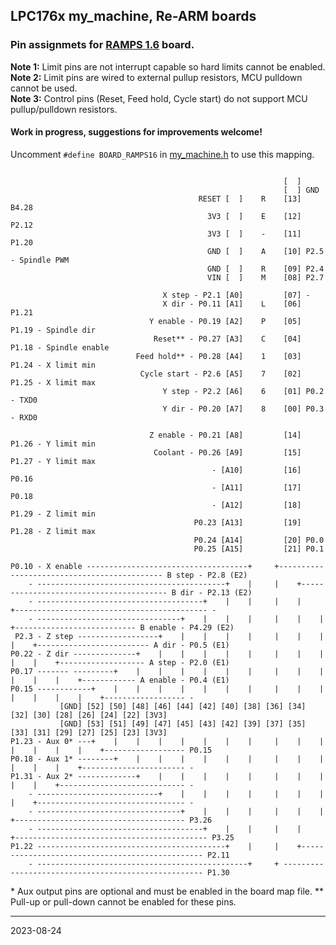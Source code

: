 ## LPC176x my_machine, Re-ARM boards

### Pin assignmets for [RAMPS 1.6](https://reprap.org/wiki/RAMPS_1.6) board.

__Note 1:__ Limit pins are not interrupt capable so hard limits cannot be enabled.  
__Note 2:__ Limit pins are wired to external pullup resistors, MCU pulldown cannot be used.  
__Note 3:__ Control pins \(Reset, Feed hold, Cycle start) do not support MCU pullup/pulldown resistors.

#### Work in progress, suggestions for improvements welcome!

Uncomment `#define BOARD_RAMPS16` in [my_machine.h](../main/my_machine.h) to use this mapping.

``` plain

                                                             [  ]
                                                             [  ] GND
                                          RESET [  ]    R    [13] B4.28
                                            3V3 [  ]    E    [12] P2.12
                                            3V3 [  ]    -    [11] P1.20
                                            GND [  ]    A    [10] P2.5 - Spindle PWM
                                            GND [  ]    R    [09] P2.4
                                            VIN [  ]    M    [08] P2.7
                                                        
                                  X step - P2.1 [A0]         [07] -
                                  X dir - P0.11 [A1]    L    [06] P1.21
                               Y enable - P0.19 [A2]    P    [05] P1.19 - Spindle dir
                                Reset** - P0.27 [A3]    C    [04] P1.18 - Spindle enable
                            Feed hold** - P0.28 [A4]    1    [03] P1.24 - X limit min
                             Cycle start - P2.6 [A5]    7    [02] P1.25 - X limit max
                                  Y step - P2.2 [A6]    6    [01] P0.2 - TXD0
                                  Y dir - P0.20 [A7]    8    [00] P0.3 - RXD0

                               Z enable - P0.21 [A8]         [14] P1.26 - Y limit min
                                Coolant - P0.26 [A9]         [15] P1.27 - Y limit max
                                             - [A10]         [16] P0.16
                                             - [A11]         [17] P0.18
                                             - [A12]         [18] P1.29 - Z limit min
                                         P0.23 [A13]         [19] P1.28 - Z limit max
                                         P0.24 [A14]         [20] P0.0
                                         P0.25 [A15]         [21] P0.1

P0.10 - X enable ------------------------------------+     +-------------------------------------------- B step - P2.8 (E2)
    - ------------------------------------------+    |     |    +---------------------------------------- B dir - P2.13 (E2)
    - -------------------------------------+    |    |     |    |    +------------------------------------------- -
    - --------------------------------+    |    |    |     |    |    |    +--------------------------- B enable - P4.29 (E2)
 P2.3 - Z step ------------------+    |    |    |    |     |    |    |    |    +------------------------- A dir - P0.5 (E1)
P0.22 - Z dir --------------+    |    |    |    |    |     |    |    |    |    |    +------------------- A step - P2.0 (E1)
P0.17 ------- ---------+    |    |    |    |    |    |     |    |    |    |    |    |    +------------ A enable - P0.4 (E1)
P0.15 ------------+    |    |    |    |    |    |    |     |    |    |    |    |    |    |    +------------------ -
           [GND] [52] [50] [48] [46] [44] [42] [40] [38] [36] [34] [32] [30] [28] [26] [24] [22] [3V3]
           [GND] [53] [51] [49] [47] [45] [43] [42] [39] [37] [35] [33] [31] [29] [27] [25] [23] [3V3]
P1.23 - Aux 0* ---+    |    |    |    |    |    |    |     |    |    |    |    |    |    |    +------------------ P0.15
P0.18 - Aux 1* --------+    |    |    |    |    |    |     |    |    |    |    |    |    +----------------------- -
P1.31 - Aux 2* -------------+    |    |    |    |    |     |    |    |    |    |    +---------------------------- -
    - ---------------------------+    |    |    |    |     |    |    |    |    +--------------------------------- -
    - --------------------------------+    |    |    |     |    |    |    +-------------------------------------- P3.26
    - -------------------------------------+    |    |     |    |    +------------------------------------------- P3.25
P1.22 ------------------------------------------+    |     |    +------------------------------------------------ P2.11
    - -----------------------------------------------+     + ---------------------------------------------------- P1.30

```

\* Aux output pins are optional and must be enabled in the board map file.
\*\* Pull-up or pull-down cannot be enabled for these pins.

---
2023-08-24
